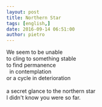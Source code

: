 ```yaml
---
layout: post
title: Northern Star
tags: [english,]
date: 2016-09-14 06:51:00
author: pietro
---
```

We seem to be unable<br/>to cling to something stable<br/>to find permanence<br/>&nbsp; in contemplation<br/>or a cycle in deterioration<br/><br/>a secret glance to the northern star<br/>I didn't know you were so far.
